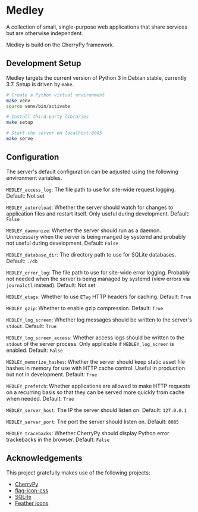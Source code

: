 # Medley

A collection of small, single-purpose web applications that share
services but are otherwise independent.

Medley is build on the CherryPy framework.

## Development Setup

Medley targets the current version of Python 3 in Debian stable, currently
3.7. Setup is driven by `make`.

```sh
# Create a Python virtual environment
make venv
source venv/bin/activate

# Install third-party libraries
make setup

# Start the server on localhost:8085
make serve
```

## Configuration

The server's default configuration can be adjusted using the following
environment variables.

`MEDLEY_access_log`: The file path to use for site-wide request
logging. Default: Not set

`MEDLEY_autoreload`: Whether the server should watch for changes to
application files and restart itself. Only useful during
development. Default: `False`

`MEDLEY_daemonize`: Whether the server should run as a daemon.
Unnecessary when the server is being manged by systemd and probably
not useful during development. Default: `False`

`MEDLEY_database_dir`: The directory path to use for SQLite
databases. Default: `./db`

`MEDLEY_error_log`: The file path to use for site-wide error
logging. Probably not needed when the server is being managed by
systemd (view errors via `journalctl` instead). Default: Not set

`MEDLEY_etags`: Whether to use `ETag` HTTP headers for caching.
Default: `True`

`MEDLEY_gzip`: Whether to enable gzip compression. Default: `True`

`MEDLEY_log_screen`: Whether log messages should be written to the
server's `stdout`. Default: `True`

`MEDLEY_log_screen_access`: Whether access logs should be written to
the `stdout` of the server process. Only applicable if
`MEDLEY_log_screen` is enabled. Default: `False`

`MEDLEY_memorize_hashes`: Whether the server should keep static asset
file hashes in memory for use with HTTP cache control. Useful in
production but not in development. Default: `True`

`MEDLEY_prefetch`: Whether applications are allowed to make HTTP
requests on a recurring basis so that they can be served more quickly
from cache when needed. Default: `True`

`MEDLEY_server_host`: The IP the server should listen
on. Default: `127.0.0.1`

`MEDLEY_server_port`: The port the server should listen
on. Default: `8085`

`MEDLEY_tracebacks`: Whether CherryPy should display
Python error trackebacks in the browser. Default: `False`


## Acknowledgements

This project gratefully makes use of the following projects:

* [CherryPy](https://cherrypy.org/)
* [flag-icon-css](http://flag-icon-css.lip.is/)
* [SQLite](https://sqlite.org/)
* [Feather icons](https://feathericons.com)
